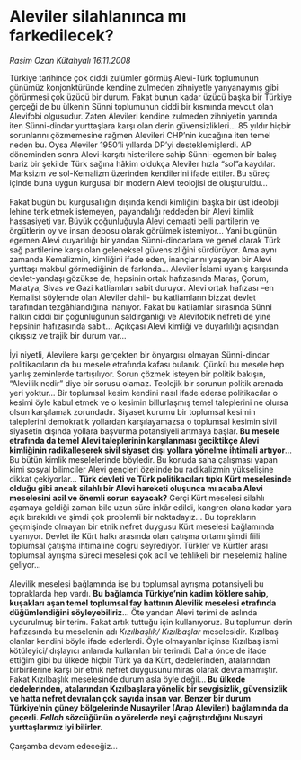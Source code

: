 # Aleviler silahlanınca mı farkedilecek?

*Rasim Ozan Kütahyalı 16.11.2008*

<div class="taraf_structure_2col_1zq">
<div class="margen_n">



 <p>Türkiye tarihinde çok ciddi zulümler görmüş Alevi-Türk toplumunun günümüz konjonktüründe kendine zulmeden zihniyetle yanyanaymış gibi görünmesi çok üzücü bir durum. Fakat bunun kadar üzücü başka bir Türkiye gerçeği de bu ülkenin Sünni toplumunun ciddi bir kısmında mevcut olan Alevifobi olgusudur. Zaten Alevileri kendine zulmeden zihniyetin yanında iten Sünni-dindar yurttaşlara karşı olan derin güvensizlikleri... 85 yıldır hiçbir sorunlarını çözmemesine rağmen Alevileri CHP’nin kucağına iten temel neden bu. Oysa Aleviler 1950’li yıllarda DP’yi desteklemişlerdi. AP döneminden sonra Alevi-karşıtı histerilere sahip Sünni-egemen bir bakış bariz bir şekilde Türk sağına hâkim oldukça Aleviler hızla “sol”a kaydılar. Marksizm ve sol-Kemalizm üzerinden kendilerini ifade ettiler. Bu süreç içinde buna uygun kurgusal bir modern Alevi teolojisi de oluşturuldu... <br/><br/>Fakat bugün bu kurgusallığın dışında kendi kimliğini başka bir üst ideoloji lehine terk etmek istemeyen, payandalığı reddeden bir Alevi kimlik hassasiyeti var. Büyük çoğunluğuyla Alevi cemaati belli partilerin ve örgütlerin oy ve insan deposu olarak görülmek istemiyor... Yani bugünün egemen Alevi duyarlılığı bir yandan Sünni-dindarlara ve genel olarak Türk sağ partilerine karşı olan geleneksel güvensizliğini sürdürüyor. Ama aynı zamanda Kemalizmin, kimliğini ifade eden, inançlarını yaşayan bir Alevi yurttaşı makbul görmediğinin de farkında... Aleviler İslami uyanış karşısında devlet-yandaşı gözükse de, hepsinin ortak hafızasında Maraş, Çorum, Malatya, Sivas ve Gazi katliamları sabit duruyor. Alevi ortak hafızası –en Kemalist söylemde olan Aleviler dahil- bu katliamların bizzat devlet tarafından tezgâhlandığına inanıyor. Fakat bu katliamlar sırasında Sünni halkın ciddi bir çoğunluğunun saldırganlığı ve Alevifobik nefreti de yine hepsinin hafızasında sabit... Açıkçası Alevi kimliği ve duyarlılığı açısından çıkışsız ve trajik bir durum var... <br/><br/>İyi niyetli, Alevilere karşı gerçekten bir önyargısı olmayan Sünni-dindar politikacıların da bu mesele etrafında kafası bulanık. Çünkü bu mesele hep yanlış zeminlerde tartışılıyor. Sorun çözmek isteyen bir politik bakışın, “Alevilik nedir” diye bir sorusu olamaz. Teolojik bir sorunun politik arenada yeri yoktur... Bir toplumsal kesim kendini nasıl ifade ederse politikacılar o kesimi öyle kabul etmek ve o kesimin billurlaşmış temel taleplerini ne olursa olsun karşılamak zorundadır. Siyaset kurumu bir toplumsal kesimin taleplerini demokratik yollardan karşılayamazsa o toplumsal kesimin sivil siyasetin dışında yollara başvurma potansiyeli artmaya başlar.<b> Bu mesele etrafında da temel Alevi taleplerinin karşılanması geciktikçe Alevi kimliğinin radikalleşerek sivil siyaset dışı yollara yönelme ihtimali artıyor</b>... Bu bütün kimlik meselelerinde böyledir. Bu konuda saha çalışması yapan kimi sosyal bilimciler Alevi gençleri özelinde bu radikalizmin yükselişine dikkat çekiyorlar...<b> Türk devleti ve Türk politikacıları tıpkı Kürt meselesinde olduğu gibi ancak silahlı bir Alevi hareketi oluşunca mı acaba Alevi meselesini acil ve önemli sorun sayacak?</b> Gerçi Kürt meselesi silahlı aşamaya geldiği zaman bile uzun süre inkâr edildi, kangren olana kadar yara açık bırakıldı ve şimdi çok problemli bir noktadayız... Bu toprakların geçmişinde olmayan bir etnik nefret duygusu Kürt meselesi bağlamında uyanıyor. Devlet ile Kürt halkı arasında olan çatışma ortamı şimdi fiili toplumsal çatışma ihtimaline doğru seyrediyor. Türkler ve Kürtler arası toplumsal ayrışma süreci meselesi çok acil ve tehlikeli bir meselemiz haline geliyor... <br/><br/>Alevilik meselesi bağlamında ise bu toplumsal ayrışma potansiyeli bu topraklarda hep vardı. <b>Bu bağlamda Türkiye’nin kadim köklere sahip, kuşakları aşan temel toplumsal fay hattının Alevilik meselesi etrafında düğümlendiğini söyleyebiliriz</b>... Öte yandan Alevi terimi de aslında uydurulmuş bir terim. Fakat artık tuttuğu için kullanıyoruz. Bu toplumun derin hafızasında bu meselenin adı <i>Kızılbaşlık/ Kızılbaşlar</i> meselesidir. Kızılbaş olanlar kendini böyle ifade ederlerdi. Öyle olmayanlar içinse Kızılbaş ismi kötüleyici/ dışlayıcı anlamda kullanılan bir terimdi. Daha önce de ifade ettiğim gibi bu ülkede hiçbir Türk ya da Kürt, dedelerinden, atalarından birbirilerine karşı bir etnik nefret duygusunu miras olarak devralmamıştır. Fakat Kızılbaşlık meselesinde durum asla öyle değil...<b> Bu ülkede dedelerinden, atalarından Kızılbaşlara yönelik bir sevgisizlik, güvensizlik ve hatta nefret devralan çok sayıda insan var. Benzer bir durum Türkiye’nin güney bölgelerinde Nusayriler (Arap Alevileri) bağlamında da geçerli.<i> Fellah</i> sözcüğünün o yörelerde neyi çağrıştırdığını Nusayri yurttaşlarımız iyi bilirler.</b> <br/><br/>Çarşamba devam edeceğiz...<b> </b></p>

<br/>


<div id="taraf_not">
</div>

</div>


</div>
